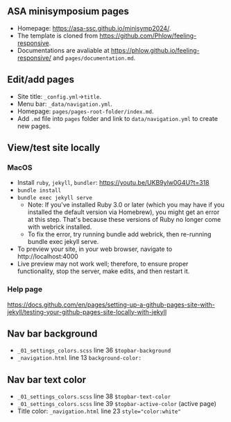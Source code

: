 ## ASA minisymposium pages

+ Homepage: https://asa-ssc.github.io/minisymp2024/.
+ The template is cloned from https://github.com/Phlow/feeling-responsive.
+ Documentations are avaliable at https://phlow.github.io/feeling-responsive/ 
  and `pages/documentation.md`.


## Edit/add pages

+ Site title: `_config.yml`->`title`.
+ Menu bar: `_data/navigation.yml`.
+ Homepage: `pages/pages-root-folder/index.md`.
+ Add `.md` file into `pages` folder and link to `data/navigation.yml` 
  to create new pages.

## View/test site locally

### MacOS

+ Install `ruby`, `jekyll`, `bundler`: https://youtu.be/UKB9ylw0G4U?t=318
+ `bundle install`
+ `bundle exec jekyll serve`
  - Note: If you've installed Ruby 3.0 or later (which you may have if
    you installed the default version via Homebrew), you might get an
    error at this step. That's because these versions of Ruby no
    longer come with webrick installed.
  - To fix the error, try running bundle add webrick, then re-running bundle exec jekyll serve.
+ To preview your site, in your web browser, navigate to http://localhost:4000
+ Live preview may not work well; therefore, to ensure proper
  functionality, stop the server, make edits, and then restart it.


### Help page

https://docs.github.com/en/pages/setting-up-a-github-pages-site-with-jekyll/testing-your-github-pages-site-locally-with-jekyll


## Nav bar background

+ `_01_settings_colors.scss` line 36 `$topbar-background`
+ `_navigation.html` line 13 `background-color:`


## Nav bar text color

+ `_01_settings_colors.scss` line 38 `$topbar-text-color`
+ `_01_settings_colors.scss` line 39 `$topbar-active-color` (active page)
+ Title color: `_navigation.html` line 23 `style="color:white"`